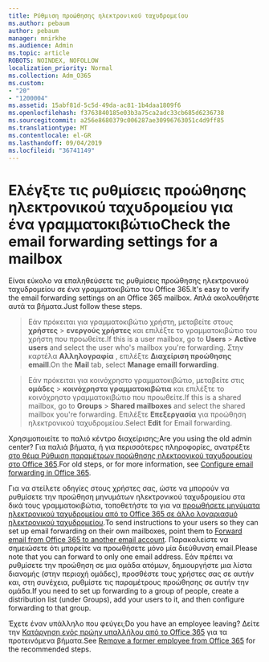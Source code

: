 ```yaml
---
title: Ρύθμιση προώθησης ηλεκτρονικού ταχυδρομείου
ms.author: pebaum
author: pebaum
manager: mnirkhe
ms.audience: Admin
ms.topic: article
ROBOTS: NOINDEX, NOFOLLOW
localization_priority: Normal
ms.collection: Adm_O365
ms.custom:
- "20"
- "1200004"
ms.assetid: 15abf81d-5c5d-49da-ac81-1b4daa1809f6
ms.openlocfilehash: f3763840185e03b3a75ca2adc33cb685d6236738
ms.sourcegitcommit: a256e8680379c006287ae30996763051c4d9ff85
ms.translationtype: MT
ms.contentlocale: el-GR
ms.lasthandoff: 09/04/2019
ms.locfileid: "36741149"
---
```

# <a name="check-the-email-forwarding-settings-for-a-mailbox"></a><span data-ttu-id="17feb-102">Ελέγξτε τις ρυθμίσεις προώθησης ηλεκτρονικού ταχυδρομείου για ένα γραμματοκιβώτιο</span><span class="sxs-lookup"><span data-stu-id="17feb-102">Check the email forwarding settings for a mailbox</span></span>

<span data-ttu-id="17feb-103">Είναι εύκολο να επαληθεύσετε τις ρυθμίσεις προώθησης ηλεκτρονικού ταχυδρομείου σε ένα γραμματοκιβώτιο του Office 365.</span><span class="sxs-lookup"><span data-stu-id="17feb-103">It's easy to verify the email forwarding settings on an Office 365 mailbox.</span></span> <span data-ttu-id="17feb-104">Απλά ακολουθήστε αυτά τα βήματα.</span><span class="sxs-lookup"><span data-stu-id="17feb-104">Just follow these steps.</span></span>
  
> <span data-ttu-id="17feb-105">Εάν πρόκειται για γραμματοκιβώτιο χρήστη, μεταβείτε στους **χρήστες** \> **ενεργούς χρήστες** και επιλέξτε το γραμματοκιβώτιο του χρήστη που προωθείτε.</span><span class="sxs-lookup"><span data-stu-id="17feb-105">If this is a user mailbox, go to **Users** \> **Active users** and select the user who's mailbox you're forwarding.</span></span> <span data-ttu-id="17feb-106">Στην καρτέλα **Αλληλογραφία** , επιλέξτε **Διαχείριση προώθησης emaill**.</span><span class="sxs-lookup"><span data-stu-id="17feb-106">On the **Mail** tab, select **Manage emaill forwarding**.</span></span>
    
> <span data-ttu-id="17feb-107">Εάν πρόκειται για κοινόχρηστο γραμματοκιβώτιο, μεταβείτε στις **ομάδες** \> **κοινόχρηστα γραμματοκιβώτια** και επιλέξτε το κοινόχρηστο γραμματοκιβώτιο που προωθείτε.</span><span class="sxs-lookup"><span data-stu-id="17feb-107">If this is a shared mailbox, go to **Groups** \> **Shared mailboxes** and select the shared mailbox you're forwarding.</span></span> <span data-ttu-id="17feb-108">Επιλέξτε **Επεξεργασία** για προώθηση ηλεκτρονικού ταχυδρομείου.</span><span class="sxs-lookup"><span data-stu-id="17feb-108">Select **Edit** for Email forwarding.</span></span>

<span data-ttu-id="17feb-109">Χρησιμοποιείτε το παλιό κέντρο διαχείρισης;</span><span class="sxs-lookup"><span data-stu-id="17feb-109">Are you using the old admin center?</span></span> <span data-ttu-id="17feb-110">Για παλιά βήματα, ή για περισσότερες πληροφορίες, ανατρέξτε [στο θέμα Ρύθμιση παραμέτρων προώθησης ηλεκτρονικού ταχυδρομείου στο Office 365](https://docs.microsoft.com/office365/admin/email/configure-email-forwarding).</span><span class="sxs-lookup"><span data-stu-id="17feb-110">For old steps, or for more information, see [Configure email forwarding in Office 365](https://docs.microsoft.com/office365/admin/email/configure-email-forwarding).</span></span>
  
<span data-ttu-id="17feb-111">Για να στείλετε οδηγίες στους χρήστες σας, ώστε να μπορούν να ρυθμίσετε την προώθηση μηνυμάτων ηλεκτρονικού ταχυδρομείου στα δικά τους γραμματοκιβώτια, τοποθετήστε τα για να [προωθήσετε μηνύματα ηλεκτρονικού ταχυδρομείου από το Office 365 σε άλλο λογαριασμό ηλεκτρονικού ταχυδρομείου](https://support.office.com/article/Forward-email-from-Office-365-to-another-email-account-1ed4ee1e-74f8-4f53-a174-86b748ff6a0e).</span><span class="sxs-lookup"><span data-stu-id="17feb-111">To send instructions to your users so they can set up email forwarding on their own mailboxes, point them to [Forward email from Office 365 to another email account](https://support.office.com/article/Forward-email-from-Office-365-to-another-email-account-1ed4ee1e-74f8-4f53-a174-86b748ff6a0e).</span></span> <span data-ttu-id="17feb-112">Παρακαλείστε να σημειώσετε ότι μπορείτε να προωθήσετε μόνο μία διεύθυνση email.</span><span class="sxs-lookup"><span data-stu-id="17feb-112">Please note that you can forward to only one email address.</span></span> <span data-ttu-id="17feb-113">Εάν πρέπει να ρυθμίσετε την προώθηση σε μια ομάδα ατόμων, δημιουργήστε μια λίστα διανομής (στην περιοχή ομάδες), προσθέστε τους χρήστες σας σε αυτήν και, στη συνέχεια, ρυθμίστε τις παραμέτρους προώθησης σε αυτήν την ομάδα.</span><span class="sxs-lookup"><span data-stu-id="17feb-113">If you need to set up forwarding to a group of people, create a distribution list (under Groups), add your users to it, and then configure forwarding to that group.</span></span>
  
<span data-ttu-id="17feb-114">Έχετε έναν υπάλληλο που φεύγει;</span><span class="sxs-lookup"><span data-stu-id="17feb-114">Do you have an employee leaving?</span></span> <span data-ttu-id="17feb-115">Δείτε την [Κατάργηση ενός πρώην υπαλλήλου από το Office 365](https://docs.microsoft.com/office365/admin/add-users/remove-former-employee) για τα προτεινόμενα βήματα.</span><span class="sxs-lookup"><span data-stu-id="17feb-115">See [Remove a former employee from Office 365](https://docs.microsoft.com/office365/admin/add-users/remove-former-employee) for the recommended steps.</span></span>
  
